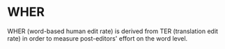 # WHER
WHER (word-based human edit rate) is derived from TER (translation edit rate) in order to measure post-editors' effort on the word level.

